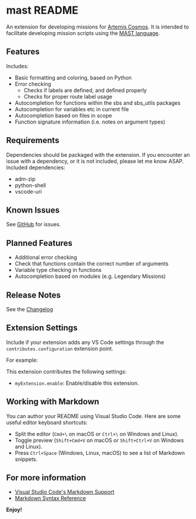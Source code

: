 # mast README

An extension for developing missions for [Artemis Cosmos](https://www.artemisspaceshipbridge.com/#/).
It is intended to facilitate developing mission scripts using the [MAST language](https://artemis-sbs.github.io/sbs_utils/mast/).

## Features

Includes:
* Basic formatting and coloring, based on Python
* Error checking
	* Checks if labels are defined, and defined properly
	* Checks for proper route label usage
* Autocompletion for functions within the sbs and sbs_utils packages
* Autocompletion for variables etc in current file
* Autocompletion based on files in scope
* Function signature information (i.e. notes on argument types)

## Requirements

Dependencies should be packaged with the extension. If you encounter an issue with a dependency, or it is not included, please let me know ASAP.
Included dependencies:
* adm-zip
* python-shell
* vscode-uri

## Known Issues

See [GitHub](https://github.com/astrolamb-gaming/VS-Code-MAST-Extension/issues) for issues.

## Planned Features

* Additional error checking
* Check that functions contain the correct number of arguments
* Variable type checking in functions
* Autocompletion based on modules (e.g. Legendary Missions)

## Release Notes

See the [Changelog](https://marketplace.visualstudio.com/items/astrolamb.mast/changelog)

## Extension Settings

Include if your extension adds any VS Code settings through the `contributes.configuration` extension point.

For example:

This extension contributes the following settings:

* `myExtension.enable`: Enable/disable this extension.

## Working with Markdown

You can author your README using Visual Studio Code. Here are some useful editor keyboard shortcuts:

* Split the editor (`Cmd+\` on macOS or `Ctrl+\` on Windows and Linux).
* Toggle preview (`Shift+Cmd+V` on macOS or `Shift+Ctrl+V` on Windows and Linux).
* Press `Ctrl+Space` (Windows, Linux, macOS) to see a list of Markdown snippets.

## For more information

* [Visual Studio Code's Markdown Support](http://code.visualstudio.com/docs/languages/markdown)
* [Markdown Syntax Reference](https://help.github.com/articles/markdown-basics/)

**Enjoy!**
